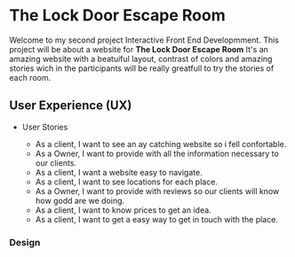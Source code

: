 # The Lock Door Escape Room

Welcome to my second project Interactive Front End Developmment. This project will be about a website for **The Lock Door Escape Room** It's an amazing website with a beatuiful layout, contrast of colors and amazing stories wich in the participants will be really greatfull to try the stories of each room.

## User Experience (UX)

- User Stories

  - As a client, I want to see an ay catching website so i fell confortable.
  - As a Owner, I want to provide with all the information necessary to our clients.
  - As a client, I want a website easy to navigate.
  - As a client, I want to see locations for each place.
  - As a Owner, I want to provide with reviews so our clients will know how godd are we doing.
  - As a client, I want to know prices to get an idea.
  - As a client, I want to get a easy way to get in touch with the place.


### Design
